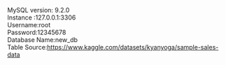 MySQL version:  9.2.0  <br />
Instance :127.0.0.1:3306  <br />
Username:root  <br />
Password:12345678  <br />
Database Name:new_db  <br />
Table Source:https://www.kaggle.com/datasets/kyanyoga/sample-sales-data  <br />
